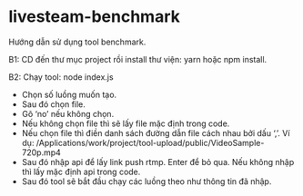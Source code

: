 # livesteam-benchmark
Hướng dẫn sử dụng tool benchmark.

B1: CD đến thư mục project rồi install thư viện: yarn hoặc npm install.

B2: Chạy tool: node index.js

- Chọn số luồng muốn tạo.
- Sau đó chọn file.
- Gõ ‘no’ nếu không chọn.
- Nếu không chọn file thì sẽ lấy file mặc định trong code.
- Nếu chọn file thì điền danh sách đường dẫn file cách nhau bởi dấu ‘,’.
  Ví dụ:  /Applications/work/project/tool-upload/public/VideoSample-720p.mp4
- Sau đó nhập api để lấy link push rtmp. Enter để bỏ qua. Nếu không nhập thì lấy mặc định api trong code.
- Sau đó tool sẽ bắt đầu chạy các luồng theo như thông tin đã nhập.
